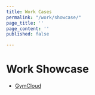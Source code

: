 ```yaml
---
title: Work Cases
permalink: "/work/showcase/"
page_title: ''
page_content: ''
published: false

---
```

# Work Showcase

* [GymCloud](/work/showcase/gymcloud)